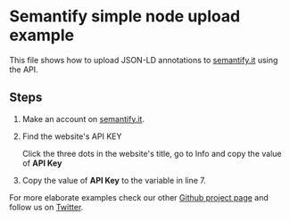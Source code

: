 # Semantify simple node upload example

This file shows how to upload JSON-LD annotations to [semantify.it](https://semantify.it) using the API.

## Steps
1. Make an account on [semantify.it](https://semantify.it).
2. Find the website's API KEY

   Click the three dots in the website's title, go to Info and copy the value of **API Key**
3. Copy the value of **API Key** to the variable in line 7.

For more elaborate examples check our other [Github project page](https://github.com/semantifyit) and follow us on [Twitter](https://twitter.com/semantifyit).
